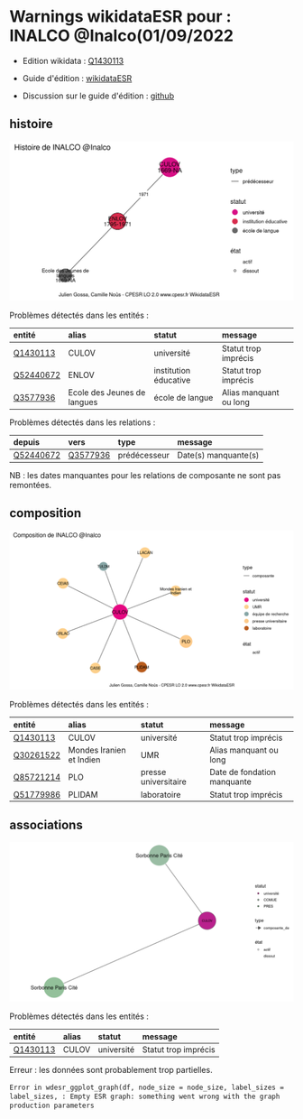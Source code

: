 Warnings wikidataESR pour : INALCO @Inalco(01/09/2022
================

- Edition wikidata : [Q1430113](https://www.wikidata.org/wiki/Q1430113)
- Guide d'édition : [wikidataESR](https://github.com/cpesr/wikidataESR/)

- Discussion sur le guide d'édition : [github](https://github.com/cpesr/wikidataESR/issues)



## histoire 

![Graphique non généré](Q1430113-histoire.png) 

Problèmes détectés dans les entités :

|entité                                               |alias                       |statut                |message                |
|:----------------------------------------------------|:---------------------------|:---------------------|:----------------------|
|[Q1430113](https://www.wikidata.org/wiki/Q1430113)   |CULOV                       |université            |Statut trop imprécis   |
|[Q52440672](https://www.wikidata.org/wiki/Q52440672) |ENLOV                       |institution éducative |Statut trop imprécis   |
|[Q3577936](https://www.wikidata.org/wiki/Q3577936)   |Ecole des Jeunes de langues |école de langue       |Alias manquant ou long |

Problèmes détectés dans les relations :

|depuis                                               |vers                                               |type         |message              |
|:----------------------------------------------------|:--------------------------------------------------|:------------|:--------------------|
|[Q52440672](https://www.wikidata.org/wiki/Q52440672) |[Q3577936](https://www.wikidata.org/wiki/Q3577936) |prédécesseur |Date(s) manquante(s) |

NB : les dates manquantes pour les relations de composante ne sont pas remontées. 



## composition 

![Graphique non généré](Q1430113-composition.png) 

Problèmes détectés dans les entités :

|entité                                               |alias                    |statut               |message                     |
|:----------------------------------------------------|:------------------------|:--------------------|:---------------------------|
|[Q1430113](https://www.wikidata.org/wiki/Q1430113)   |CULOV                    |université           |Statut trop imprécis        |
|[Q30261522](https://www.wikidata.org/wiki/Q30261522) |Mondes Iranien et Indien |UMR                  |Alias manquant ou long      |
|[Q85721214](https://www.wikidata.org/wiki/Q85721214) |PLO                      |presse universitaire |Date de fondation manquante |
|[Q51779986](https://www.wikidata.org/wiki/Q51779986) |PLIDAM                   |laboratoire          |Statut trop imprécis        |

 



## associations 

![Graphique non généré](Q1430113-associations.png) 

Problèmes détectés dans les entités :

|entité                                             |alias |statut     |message              |
|:--------------------------------------------------|:-----|:----------|:--------------------|
|[Q1430113](https://www.wikidata.org/wiki/Q1430113) |CULOV |université |Statut trop imprécis |

 


Erreur : les données sont probablement trop partielles.
```
Error in wdesr_ggplot_graph(df, node_size = node_size, label_sizes = label_sizes, : Empty ESR graph: something went wrong with the graph production parameters

``` 

